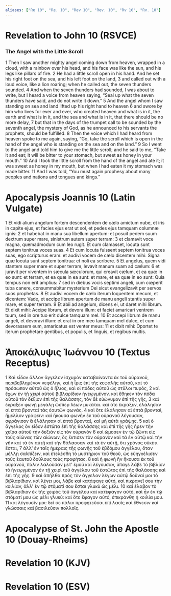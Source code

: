 ```yaml
---
aliases: ["Re 10", "Re. 10", "Rev 10", "Rev. 10", "Rv 10", "Rv. 10"]
---
```



# Revelation to John 10 (RSVCE)

### The Angel with the Little Scroll
1 Then I saw another mighty angel coming down from heaven, wrapped in a cloud, with a rainbow over his head, and his face was like the sun, and his legs like pillars of fire.
2 He had a little scroll open in his hand. And he set his right foot on the sea, and his left foot on the land,
3 and called out with a loud voice, like a lion roaring; when he called out, the seven thunders sounded.
4 And when the seven thunders had sounded, I was about to write, but I heard a voice from heaven saying, “Seal up what the seven thunders have said, and do not write it down.”
5 And the angel whom I saw standing on sea and land lifted up his right hand to heaven
6 and swore by him who lives for ever and ever, who created heaven and what is in it, the earth and what is in it, and the sea and what is in it, that there should be no more delay,
7 but that in the days of the trumpet call to be sounded by the seventh angel, the mystery of God, as he announced to his servants the prophets, should be fulfilled.
8 Then the voice which I had heard from heaven spoke to me again, saying, “Go, take the scroll which is open in the hand of the angel who is standing on the sea and on the land.”
9 So I went to the angel and told him to give me the little scroll; and he said to me, “Take it and eat; it will be bitter to your stomach, but sweet as honey in your mouth.”
10 And I took the little scroll from the hand of the angel and ate it; it was sweet as honey in my mouth, but when I had eaten it my stomach was made bitter.
11 And I was told, “You must again prophesy about many peoples and nations and tongues and kings.”


# Apocalypsis Joannis 10 (Latin Vulgate)

1 Et vidi alium angelum fortem descendentem de cælo amictum nube, et iris in capite ejus, et facies ejus erat ut sol, et pedes ejus tamquam columnæ ignis:
2 et habebat in manu sua libellum apertum: et posuit pedem suum dextrum super mare, sinistrum autem super terram:
3 et clamavit voce magna, quemadmodum cum leo rugit. Et cum clamasset, locuta sunt septem tonitrua voces suas.
4 Et cum locuta fuissent septem tonitrua voces suas, ego scripturus eram: et audivi vocem de cælo dicentem mihi: Signa quæ locuta sunt septem tonitrua: et noli ea scribere.
5 Et angelus, quem vidi stantem super mare et super terram, levavit manum suam ad cælum:
6 et juravit per viventem in sæcula sæculorum, qui creavit cælum, et ea quæ in eo sunt: et terram, et ea quæ in ea sunt: et mare, et ea quæ in eo sunt: Quia tempus non erit amplius:
7 sed in diebus vocis septimi angeli, cum cœperit tuba canere, consummabitur mysterium Dei sicut evangelizavit per servos suos prophetas.
8 Et audivi vocem de cælo iterum loquentem mecum, et dicentem: Vade, et accipe librum apertum de manu angeli stantis super mare, et super terram.
9 Et abii ad angelum, dicens ei, ut daret mihi librum. Et dixit mihi: Accipe librum, et devora illum: et faciet amaricari ventrem tuum, sed in ore tuo erit dulce tamquam mel.
10 Et accepi librum de manu angeli, et devoravi illum: et erat in ore meo tamquam mel dulce, et cum devorassem eum, amaricatus est venter meus:
11 et dixit mihi: Oportet te iterum prophetare gentibus, et populis, et linguis, et regibus multis.


# Ἀποκάλυψις Ἰωάννου 10 (Textus Receptus)

1 Καὶ εἶδον ἄλλον ἄγγελον ἰσχυρὸν καταβαίνοντα ἐκ τοῦ οὐρανοῦ, περιβεβλημένον νεφέλην, καὶ ἡ ἶρις ἐπὶ τῆς κεφαλῆς αὐτοῦ, καὶ τὸ πρόσωπον αὐτοῦ ὡς ὁ ἥλιος, καὶ οἱ πόδες αὐτοῦ ὡς στῦλοι πυρός,
2 καὶ ἔχων ἐν τῇ χειρὶ αὐτοῦ βιβλαρίδιον ἠνεῳγμένον. καὶ ἔθηκεν τὸν πόδα αὐτοῦ τὸν δεξιὸν ἐπὶ τῆς θαλάσσης, τὸν δὲ εὐώνυμον ἐπὶ τῆς γῆς,
3 καὶ ἔκραξεν φωνῇ μεγάλῃ ὥσπερ λέων μυκᾶται. καὶ ὅτε ἔκραξεν, ἐλάλησαν αἱ ἑπτὰ βρονταὶ τὰς ἑαυτῶν φωνάς.
4 καὶ ὅτε ἐλάλησαν αἱ ἑπτὰ βρονταί, ἤμελλον γράφειν: καὶ ἤκουσα φωνὴν ἐκ τοῦ οὐρανοῦ λέγουσαν, σφράγισον ἃ ἐλάλησαν αἱ ἑπτὰ βρονταί, καὶ μὴ αὐτὰ γράψῃς.
5 καὶ ὁ ἄγγελος ὃν εἶδον ἑστῶτα ἐπὶ τῆς θαλάσσης καὶ ἐπὶ τῆς γῆς ἦρεν τὴν χεῖρα αὐτοῦ τὴν δεξιὰν εἰς τὸν οὐρανὸν
6 καὶ ὤμοσεν ἐν τῷ ζῶντι εἰς τοὺς αἰῶνας τῶν αἰώνων, ὃς ἔκτισεν τὸν οὐρανὸν καὶ τὰ ἐν αὐτῷ καὶ τὴν γῆν καὶ τὰ ἐν αὐτῇ καὶ τὴν θάλασσαν καὶ τὰ ἐν αὐτῇ, ὅτι χρόνος οὐκέτι ἔσται,
7 ἀλλ' ἐν ταῖς ἡμέραις τῆς φωνῆς τοῦ ἑβδόμου ἀγγέλου, ὅταν μέλλῃ σαλπίζειν, καὶ ἐτελέσθη τὸ μυστήριον τοῦ θεοῦ, ὡς εὐηγγέλισεν τοὺς ἑαυτοῦ δούλους τοὺς προφήτας.
8 καὶ ἡ φωνὴ ἣν ἤκουσα ἐκ τοῦ οὐρανοῦ, πάλιν λαλοῦσαν μετ' ἐμοῦ καὶ λέγουσαν, ὕπαγε λάβε τὸ βιβλίον τὸ ἠνεῳγμένον ἐν τῇ χειρὶ τοῦ ἀγγέλου τοῦ ἑστῶτος ἐπὶ τῆς θαλάσσης καὶ ἐπὶ τῆς γῆς.
9 καὶ ἀπῆλθα πρὸς τὸν ἄγγελον λέγων αὐτῷ δοῦναί μοι τὸ βιβλαρίδιον. καὶ λέγει μοι, λάβε καὶ κατάφαγε αὐτό, καὶ πικρανεῖ σου τὴν κοιλίαν, ἀλλ' ἐν τῷ στόματί σου ἔσται γλυκὺ ὡς μέλι.
10 καὶ ἔλαβον τὸ βιβλαρίδιον ἐκ τῆς χειρὸς τοῦ ἀγγέλου καὶ κατέφαγον αὐτό, καὶ ἦν ἐν τῷ στόματί μου ὡς μέλι γλυκύ: καὶ ὅτε ἔφαγον αὐτό, ἐπικράνθη ἡ κοιλία μου.
11 καὶ λέγουσίν μοι: δεῖ σε πάλιν προφητεῦσαι ἐπὶ λαοῖς καὶ ἔθνεσιν καὶ γλώσσαις καὶ βασιλεῦσιν πολλοῖς.


# Apocalypse of St. John the Apostle 10 (Douay-Rheims)


# Revelation 10 (KJV)


# Revelation 10 (ESV)

